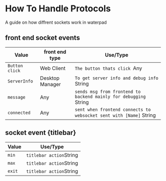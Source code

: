 # How To Handle Protocols
A guide on how diffrent sockets work in waterpad



## front end socket events
| Value  | front end type | Use/Type |
| ------ | -------------- | ---------- |
| `Button click` | Web Client |`The button thats click `Any|
| `ServerInfo` | Desktop Manager | `To get server info and debug info` String |
| `message` | Any | `sends msg from frontend to backend mainly for debugging` String |
| `connected` | Any | `sent when frontend connects to websocket sent with [Name]` String |





## socket event {titlebar}
| Value  | Use/Type     |
| ------ | ---------- |
| `min` |`titlebar action`String|
| `max` |`titlebar action`String|
| `exit` |`titlebar action`String|



